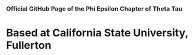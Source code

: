 ### Official GitHub Page of the Phi Epsilon Chapter of Theta Tau
# Based at California State University, Fullerton
